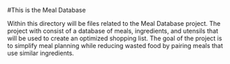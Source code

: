 #This is the Meal Database

Within this directory will be files related to the Meal Database project. The project with consist of a database of meals, ingredients, and utensils that will be used to create an optimized shopping list. The goal of the project is to simplify meal planning while reducing wasted food by pairing meals that use similar ingredients.
<!--stackedit_data:
eyJoaXN0b3J5IjpbMTgxNTQ1MjYwNl19
-->